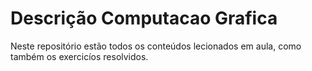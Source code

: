# Descrição Computacao Grafica
Neste repositório estão todos os conteúdos lecionados em aula, como também os exercicíos resolvidos.
